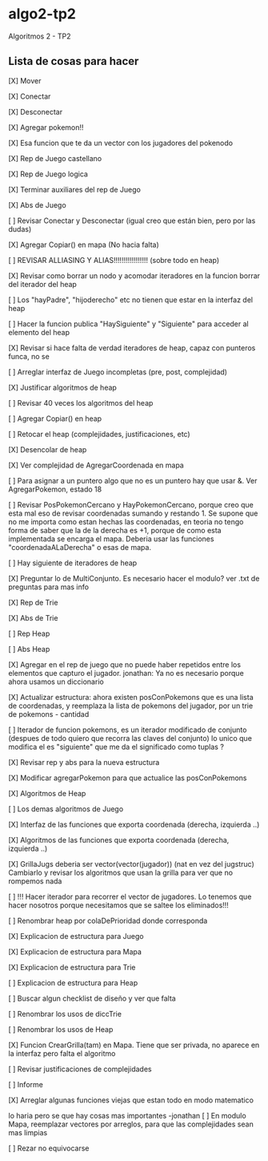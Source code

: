 # algo2-tp2
Algoritmos 2 - TP2

## Lista de cosas para hacer

[X] Mover

[X] Conectar

[X] Desconectar

[X] Agregar pokemon!!

[X] Esa funcion que te da un vector con los jugadores del pokenodo

[X] Rep de Juego castellano

[X] Rep de Juego logica

[X] Terminar auxiliares del rep de Juego
 
[X] Abs de Juego

[ ] Revisar Conectar y Desconectar (igual creo que están bien, pero por las dudas)

[X] Agregar Copiar() en mapa  (No hacia falta)

[ ] REVISAR ALLIASING Y ALIAS!!!!!!!!!!!!!!!!! (sobre todo en heap)

[X] Revisar como borrar un nodo y acomodar iteradores en la funcion borrar del iterador del heap

[ ] Los "hayPadre", "hijoderecho" etc no tienen que estar en la interfaz del heap

[ ] Hacer la funcion publica "HaySiguiente" y "Siguiente" para acceder al elemento del heap

[X] Revisar si hace falta de verdad iteradores de heap, capaz con punteros funca, no se

[ ] Arreglar interfaz de Juego incompletas (pre, post, complejidad)

[X] Justificar algoritmos de heap

[ ] Revisar 40 veces los algoritmos del heap

[ ] Agregar Copiar() en heap

[ ] Retocar el heap (complejidades, justificaciones, etc)

[X] Desencolar de heap

[X] Ver complejidad de AgregarCoordenada en mapa

[ ] Para asignar a un puntero algo que no es un puntero hay que usar &. Ver AgregarPokemon, estado 18

[ ] Revisar PosPokemonCercano y HayPokemonCercano, porque creo que esta mal eso de revisar coordenadas sumando y restando 1.
Se supone que no me importa como estan hechas las coordenadas, en teoria no tengo forma de saber que la de la derecha es +1,
porque de como esta implementada se encarga el mapa. Deberia usar las funciones "coordenadaALaDerecha" o esas de mapa.

[ ] Hay siguiente de iteradores de heap

[X] Preguntar lo de MultiConjunto. Es necesario hacer el modulo? ver .txt de preguntas para mas info

[X] Rep de Trie

[X] Abs de Trie

[ ] Rep Heap

[ ] Abs Heap

[X] Agregar en el rep de juego que no puede haber repetidos entre los elementos que capturo el jugador.
jonathan: Ya no es necesario porque ahora usamos un diccionario

[X] Actualizar estructura: ahora existen posConPokemons que es una lista de coordenadas, y reemplaza la lista de pokemons del jugador, por un trie de pokemons - cantidad

[ ] Iterador de funcion pokemons, es un iterador modificado de conjunto (despues de todo quiero que recorra las claves del conjunto) lo unico que modifica el es "siguiente" que me da el significado como tuplas ?

[X] Revisar rep y abs para la nueva estructura

[X] Modificar agregarPokemon para que actualice las posConPokemons

[X] Algoritmos de Heap

[ ] Los demas algoritmos de Juego

[X] Interfaz de las funciones que exporta coordenada (derecha, izquierda ..)

[X] Algoritmos de las funciones que exporta coordenada (derecha, izquierda ..)

[X] GrillaJugs deberia ser vector(vector(jugador)) (nat en vez del jugstruc) Cambiarlo y revisar los algoritmos que usan la grilla para ver que no rompemos nada

[ ] !!! Hacer iterador para recorrer el vector de jugadores. Lo tenemos que hacer nosotros porque necesitamos que se saltee los eliminados!!!

[ ] Renombrar heap por colaDePrioridad donde corresponda

[X] Explicacion de estructura para Juego

[X] Explicacion de estructura para Mapa

[X] Explicacion de estructura para Trie

[ ] Explicacion de estructura para Heap

[ ] Buscar algun checklist de diseño y ver que falta

[ ] Renombrar los usos de diccTrie

[ ] Renombrar los usos de Heap

[X] Funcion CrearGrilla(tam) en Mapa. Tiene que ser privada, no aparece en la interfaz pero falta el algoritmo

[ ] Revisar justificaciones de complejidades

[ ] Informe

[X] Arreglar algunas funciones viejas que estan todo en modo matematico

lo haria pero se que hay cosas mas importantes -jonathan
[ ] En modulo Mapa, reemplazar vectores por arreglos, para que las complejidades sean mas limpias

[ ] Rezar no equivocarse
